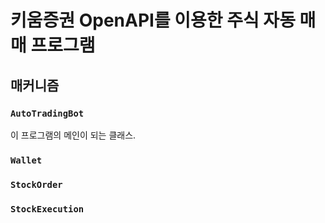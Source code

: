 # 키움증권 OpenAPI를 이용한 주식 자동 매매 프로그램

## 매커니즘

### `AutoTradingBot`

이 프로그램의 메인이 되는 클래스.


### `Wallet`

### `StockOrder`

### `StockExecution`

